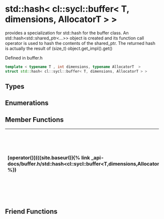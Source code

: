 ---
---
# std::hash< cl::sycl::buffer< T, dimensions, AllocatorT > >

provides a specialization for std::hash for the buffer class. An std::hash<std::shared_ptr<...>> object is created and its function call operator is used to hash the contents of the shared_ptr. The returned hash is actually the result of (size_t) object.get_impl().get() 

Defined in buffer.h

```cpp
template < typename T , int dimensions, typename AllocatorT  >
struct std::hash< cl::sycl::buffer< T, dimensions, AllocatorT > >
```

## Types

## Enumerations

## Member Functions

| [operator()]({{site.baseurl}}{% link _api-docs/buffer.h/std::hash<cl::sycl::buffer<T,dimensions,AllocatorT>>/functions/operator()/index.md %}) | enables calling an std::hash object as a function with the object to be hashed as a parameter  |
| :--- | :--- |


## Friend Functions

